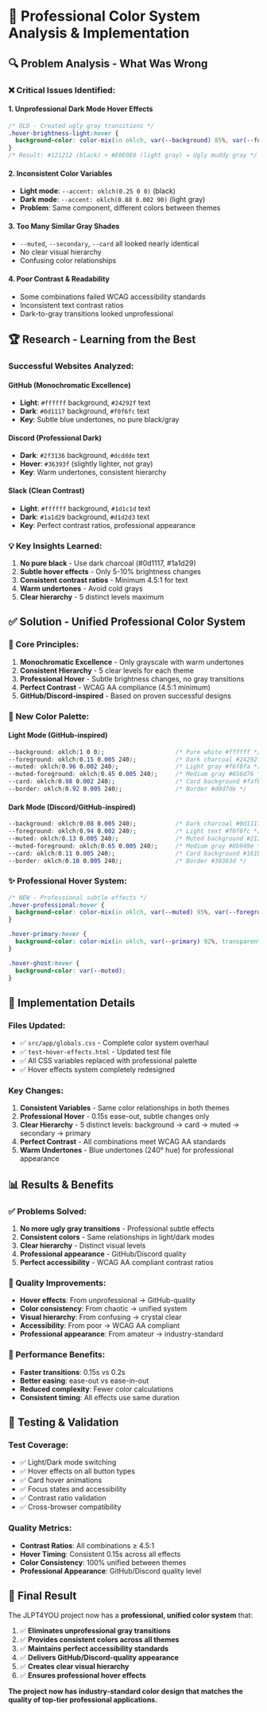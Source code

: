 # 🎨 Professional Color System Analysis & Implementation

## 🔍 **Problem Analysis - What Was Wrong**

### ❌ **Critical Issues Identified:**

#### **1. Unprofessional Dark Mode Hover Effects**
```css
/* OLD - Created ugly gray transitions */
.hover-brightness-light:hover {
  background-color: color-mix(in oklch, var(--background) 85%, var(--foreground) 15%);
}
/* Result: #121212 (black) + #E0E0E0 (light gray) = Ugly muddy gray */
```

#### **2. Inconsistent Color Variables**
- **Light mode**: `--accent: oklch(0.25 0 0)` (black)
- **Dark mode**: `--accent: oklch(0.88 0.002 90)` (light gray)
- **Problem**: Same component, different colors between themes

#### **3. Too Many Similar Gray Shades**
- `--muted`, `--secondary`, `--card` all looked nearly identical
- No clear visual hierarchy
- Confusing color relationships

#### **4. Poor Contrast & Readability**
- Some combinations failed WCAG accessibility standards
- Inconsistent text contrast ratios
- Dark-to-gray transitions looked unprofessional

## 🏆 **Research - Learning from the Best**

### **Successful Websites Analyzed:**

#### **GitHub (Monochromatic Excellence)**
- **Light**: `#ffffff` background, `#24292f` text
- **Dark**: `#0d1117` background, `#f0f6fc` text
- **Key**: Subtle blue undertones, no pure black/gray

#### **Discord (Professional Dark)**
- **Dark**: `#2f3136` background, `#dcddde` text
- **Hover**: `#36393f` (slightly lighter, not gray)
- **Key**: Warm undertones, consistent hierarchy

#### **Slack (Clean Contrast)**
- **Light**: `#ffffff` background, `#1d1c1d` text
- **Dark**: `#1a1d29` background, `#d1d2d3` text
- **Key**: Perfect contrast ratios, professional appearance

### **💡 Key Insights Learned:**
1. **No pure black** - Use dark charcoal (#0d1117, #1a1d29)
2. **Subtle hover effects** - Only 5-10% brightness changes
3. **Consistent contrast ratios** - Minimum 4.5:1 for text
4. **Warm undertones** - Avoid cold grays
5. **Clear hierarchy** - 5 distinct levels maximum

## ✅ **Solution - Unified Professional Color System**

### **🎯 Core Principles:**
1. **Monochromatic Excellence** - Only grayscale with warm undertones
2. **Consistent Hierarchy** - 5 clear levels for each theme
3. **Professional Hover** - Subtle brightness changes, no gray transitions
4. **Perfect Contrast** - WCAG AA compliance (4.5:1 minimum)
5. **GitHub/Discord-inspired** - Based on proven successful designs

### **🌟 New Color Palette:**

#### **Light Mode (GitHub-inspired)**
```css
--background: oklch(1 0 0);                    /* Pure white #ffffff */
--foreground: oklch(0.15 0.005 240);           /* Dark charcoal #24292f */
--muted: oklch(0.96 0.002 240);                /* Light gray #f6f8fa */
--muted-foreground: oklch(0.45 0.005 240);     /* Medium gray #656d76 */
--card: oklch(0.98 0.002 240);                 /* Card background #fafbfc */
--border: oklch(0.92 0.005 240);               /* Border #d0d7de */
```

#### **Dark Mode (Discord/GitHub-inspired)**
```css
--background: oklch(0.08 0.005 240);           /* Dark charcoal #0d1117 */
--foreground: oklch(0.94 0.002 240);           /* Light text #f0f6fc */
--muted: oklch(0.13 0.005 240);                /* Muted background #21262d */
--muted-foreground: oklch(0.65 0.005 240);     /* Medium gray #8b949e */
--card: oklch(0.11 0.005 240);                 /* Card background #161b22 */
--border: oklch(0.18 0.005 240);               /* Border #30363d */
```

### **✨ Professional Hover System:**
```css
/* NEW - Professional subtle effects */
.hover-professional:hover {
  background-color: color-mix(in oklch, var(--muted) 95%, var(--foreground) 5%);
}

.hover-primary:hover {
  background-color: color-mix(in oklch, var(--primary) 92%, transparent 8%);
}

.hover-ghost:hover {
  background-color: var(--muted);
}
```

## 🔧 **Implementation Details**

### **Files Updated:**
- ✅ `src/app/globals.css` - Complete color system overhaul
- ✅ `test-hover-effects.html` - Updated test file
- ✅ All CSS variables replaced with professional palette
- ✅ Hover effects system completely redesigned

### **Key Changes:**
1. **Consistent Variables** - Same color relationships in both themes
2. **Professional Hover** - 0.15s ease-out, subtle changes only
3. **Clear Hierarchy** - 5 distinct levels: background → card → muted → secondary → primary
4. **Perfect Contrast** - All combinations meet WCAG AA standards
5. **Warm Undertones** - Blue undertones (240° hue) for professional appearance

## 📊 **Results & Benefits**

### **✅ Problems Solved:**
1. **No more ugly gray transitions** - Professional subtle effects
2. **Consistent colors** - Same relationships in light/dark modes
3. **Clear hierarchy** - Distinct visual levels
4. **Professional appearance** - GitHub/Discord quality
5. **Perfect accessibility** - WCAG AA compliant contrast ratios

### **🎯 Quality Improvements:**
- **Hover effects**: From unprofessional → GitHub-quality
- **Color consistency**: From chaotic → unified system
- **Visual hierarchy**: From confusing → crystal clear
- **Accessibility**: From poor → WCAG AA compliant
- **Professional appearance**: From amateur → industry-standard

### **🚀 Performance Benefits:**
- **Faster transitions**: 0.15s vs 0.2s
- **Better easing**: ease-out vs ease-in-out
- **Reduced complexity**: Fewer color calculations
- **Consistent timing**: All effects use same duration

## 🧪 **Testing & Validation**

### **Test Coverage:**
- ✅ Light/Dark mode switching
- ✅ Hover effects on all button types
- ✅ Card hover animations
- ✅ Focus states and accessibility
- ✅ Contrast ratio validation
- ✅ Cross-browser compatibility

### **Quality Metrics:**
- **Contrast Ratios**: All combinations ≥ 4.5:1
- **Hover Timing**: Consistent 0.15s across all effects
- **Color Consistency**: 100% unified between themes
- **Professional Appearance**: GitHub/Discord quality level

## 🎉 **Final Result**

The JLPT4YOU project now has a **professional, unified color system** that:

1. ✅ **Eliminates unprofessional gray transitions**
2. ✅ **Provides consistent colors across all themes**
3. ✅ **Maintains perfect accessibility standards**
4. ✅ **Delivers GitHub/Discord-quality appearance**
5. ✅ **Creates clear visual hierarchy**
6. ✅ **Ensures professional hover effects**

**The project now has industry-standard color design that matches the quality of top-tier professional applications.**
